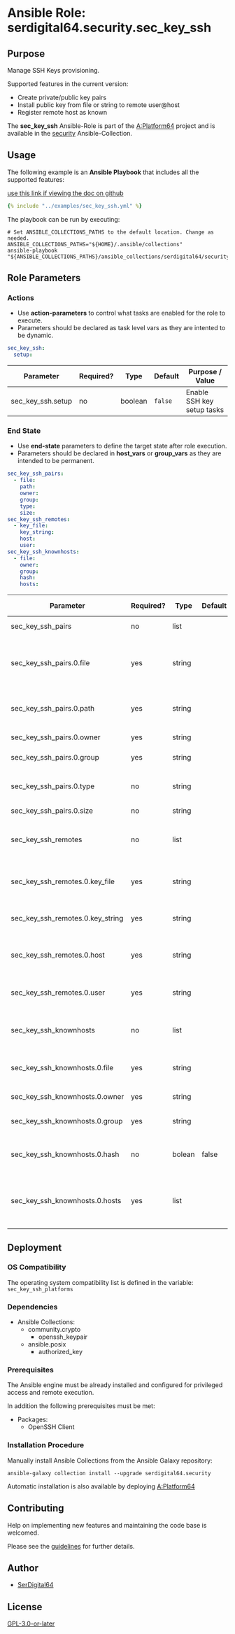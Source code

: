# Ansible Role: serdigital64.security.sec_key_ssh

## Purpose

Manage SSH Keys provisioning.

Supported features in the current version:

- Create private/public key pairs
- Install public key from file or string to remote user@host
- Register remote host as known

The **sec_key_ssh** Ansible-Role is part of the [A:Platform64](https://github.com/serdigital64/aplatform64) project and is available in the [security](https://aplatform64.readthedocs.io/en/latest/collections/security) Ansible-Collection.

## Usage

The following example is an **Ansible Playbook** that includes all the supported features:

[use this link if viewing the doc on github](https://github.com/aplatform64/security/blob/main/playbooks/sec_key_ssh.yml)

```yaml
{% include "../examples/sec_key_ssh.yml" %}
```

The playbook can be run by executing:

```shell
# Set ANSIBLE_COLLECTIONS_PATHS to the default location. Change as needed.
ANSIBLE_COLLECTIONS_PATHS="${HOME}/.ansible/collections"
ansible-playbook "${ANSIBLE_COLLECTIONS_PATHS}/ansible_collections/serdigital64/security/playbooks/sec_key_ssh.yml"
```

## Role Parameters

### Actions

- Use **action-parameters** to control what tasks are enabled for the role to execute.
- Parameters should be declared as task level vars as they are intented to be dynamic.

```yaml
sec_key_ssh:
  setup:
```

| Parameter         | Required? | Type    | Default | Purpose / Value            |
| ----------------- | --------- | ------- | ------- | -------------------------- |
| sec_key_ssh.setup | no        | boolean | `false` | Enable SSH key setup tasks |

### End State

- Use **end-state** parameters to define the target state after role execution.
- Parameters should be declared in **host_vars** or **group_vars** as they are intended to be permanent.

```yaml
sec_key_ssh_pairs:
  - file:
    path:
    owner:
    group:
    type:
    size:
sec_key_ssh_remotes:
  - key_file:
    key_string:
    host:
    user:
sec_key_ssh_knownhosts:
  - file:
    owner:
    group:
    hash:
    hosts:
```

| Parameter                        | Required? | Type   | Default | Purpose / Value                                                    |
| -------------------------------- | --------- | ------ | ------- | ------------------------------------------------------------------ |
| sec_key_ssh_pairs                | no        | list   |         | Define list of ssh key pairs                                       |
| sec_key_ssh_pairs.0.file         | yes       | string |         | Private key file name. Public file will add the `.pub` extension   |
| sec_key_ssh_pairs.0.path         | yes       | string |         | Full path where the key pair will be written to                    |
| sec_key_ssh_pairs.0.owner        | yes       | string |         | Key pair owner                                                     |
| sec_key_ssh_pairs.0.group        | yes       | string |         | Key pair group owner                                               |
| sec_key_ssh_pairs.0.type         | no        | string |         | Key pair type. Valid format as in ssh-keygen                       |
| sec_key_ssh_pairs.0.size         | no        | string |         | Key pair size                                                      |
| sec_key_ssh_remotes              | no        | list   |         | Define list of remote hosts where public keys will be installed to |
| sec_key_ssh_remotes.0.key_file   | yes       | string |         | Full path to the public key file in the source host                |
| sec_key_ssh_remotes.0.key_string | yes       | string |         | Public key content. If set ignore `key_file`                       |
| sec_key_ssh_remotes.0.host       | yes       | string |         | Host name where the key will be installed to                       |
| sec_key_ssh_remotes.0.user       | yes       | string |         | To what user the key will be installed to                          |
| sec_key_ssh_knownhosts           | no        | list   |         | Define list of hosts to register as known                          |
| sec_key_ssh_knownhosts.0.file    | yes       | string |         | Full path to the known_hosts file                                  |
| sec_key_ssh_knownhosts.0.owner   | yes       | string |         | Known_hosts file owner                                             |
| sec_key_ssh_knownhosts.0.group   | yes       | string |         | Known_hosts file group owner                                       |
| sec_key_ssh_knownhosts.0.hash    | no        | bolean | false   | Hash the hostname before registering?                              |
| sec_key_ssh_knownhosts.0.hosts   | yes       | list   |         | List of hosts to register in the known_hosts file. Use FQDNs       |

## Deployment

### OS Compatibility

The operating system compatibility list is defined in the variable: `sec_key_ssh_platforms`

### Dependencies

- Ansible Collections:
  - community.crypto
    - openssh_keypair
  - ansible.posix
    - authorized_key

### Prerequisites

The Ansible engine must be already installed and configured for privileged access and remote execution.

In addition the following prerequisites must be met:

- Packages:
  - OpenSSH Client

### Installation Procedure

Manually install Ansible Collections from the Ansible Galaxy repository:

```shell
ansible-galaxy collection install --upgrade serdigital64.security
```

Automatic installation is also available by deploying [A:Platform64](https://aplatform64.readthedocs.io/en/latest/#deployment)

## Contributing

Help on implementing new features and maintaining the code base is welcomed.

Please see the [guidelines](https://aplatform64.readthedocs.io/en/latest/contributing/CONTRIBUTING) for further details.

## Author

- [SerDigital64](https://serdigital64.github.io/)

## License

[GPL-3.0-or-later](https://www.gnu.org/licenses/gpl-3.0.txt)
